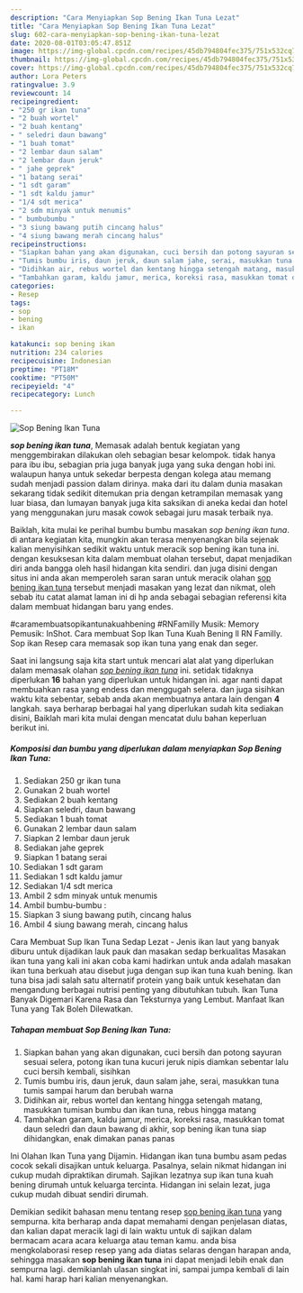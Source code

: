 ```yaml
---
description: "Cara Menyiapkan Sop Bening Ikan Tuna Lezat"
title: "Cara Menyiapkan Sop Bening Ikan Tuna Lezat"
slug: 602-cara-menyiapkan-sop-bening-ikan-tuna-lezat
date: 2020-08-01T03:05:47.851Z
image: https://img-global.cpcdn.com/recipes/45db794804fec375/751x532cq70/sop-bening-ikan-tuna-foto-resep-utama.jpg
thumbnail: https://img-global.cpcdn.com/recipes/45db794804fec375/751x532cq70/sop-bening-ikan-tuna-foto-resep-utama.jpg
cover: https://img-global.cpcdn.com/recipes/45db794804fec375/751x532cq70/sop-bening-ikan-tuna-foto-resep-utama.jpg
author: Lora Peters
ratingvalue: 3.9
reviewcount: 14
recipeingredient:
- "250 gr ikan tuna"
- "2 buah wortel"
- "2 buah kentang"
- " seledri daun bawang"
- "1 buah tomat"
- "2 lembar daun salam"
- "2 lembar daun jeruk"
- " jahe geprek"
- "1 batang serai"
- "1 sdt garam"
- "1 sdt kaldu jamur"
- "1/4 sdt merica"
- "2 sdm minyak untuk menumis"
- " bumbubumbu "
- "3 siung bawang putih cincang halus"
- "4 siung bawang merah cincang halus"
recipeinstructions:
- "Siapkan bahan yang akan digunakan, cuci bersih dan potong sayuran sesuai selera, potong ikan tuna kucuri jeruk nipis diamkan sebentar lalu cuci bersih kembali, sisihkan"
- "Tumis bumbu iris, daun jeruk, daun salam jahe, serai, masukkan tuna tumis sampai harum dan berubah warna"
- "Didihkan air, rebus wortel dan kentang hingga setengah matang, masukkan tumisan bumbu dan ikan tuna, rebus hingga matang"
- "Tambahkan garam, kaldu jamur, merica, koreksi rasa, masukkan tomat daun seledri dan daun bawang di akhir, sop bening ikan tuna siap dihidangkan, enak dimakan panas panas"
categories:
- Resep
tags:
- sop
- bening
- ikan

katakunci: sop bening ikan 
nutrition: 234 calories
recipecuisine: Indonesian
preptime: "PT18M"
cooktime: "PT50M"
recipeyield: "4"
recipecategory: Lunch

---
```



![Sop Bening Ikan Tuna](https://img-global.cpcdn.com/recipes/45db794804fec375/751x532cq70/sop-bening-ikan-tuna-foto-resep-utama.jpg)

<b><i>sop bening ikan tuna</i></b>, Memasak adalah bentuk kegiatan yang menggembirakan dilakukan oleh sebagian besar kelompok. tidak hanya para ibu ibu, sebagian pria juga banyak juga yang suka dengan hobi ini. walaupun hanya untuk sekedar berpesta dengan kolega atau memang sudah menjadi passion dalam dirinya. maka dari itu dalam dunia masakan sekarang tidak sedikit ditemukan pria dengan ketrampilan memasak yang luar biasa, dan lumayan banyak juga kita saksikan di aneka kedai dan hotel yang menggunakan juru masak cowok sebagai juru masak terbaik nya.

Baiklah, kita mulai ke perihal bumbu bumbu masakan <i>sop bening ikan tuna</i>. di antara kegiatan kita, mungkin akan terasa menyenangkan bila sejenak kalian menyisihkan sedikit waktu untuk meracik sop bening ikan tuna ini. dengan kesuksesan kita dalam membuat olahan tersebut, dapat menjadikan diri anda bangga oleh hasil hidangan kita sendiri. dan juga disini dengan situs ini anda akan memperoleh saran saran untuk meracik olahan <u>sop bening ikan tuna</u> tersebut menjadi masakan yang lezat dan nikmat, oleh sebab itu catat alamat laman ini di hp anda sebagai sebagian referensi kita dalam membuat hidangan baru yang endes.

#caramembuatsopikantunakuahbening #RNFamilly Musik: Memory Pemusik: InShot. Cara membuat Sop Ikan Tuna Kuah Bening ll RN Familly. Sop ikan Resep cara memasak sop ikan tuna yang enak dan seger.


Saat ini langsung saja kita start untuk mencari alat alat yang diperlukan dalam memasak olahan <u><i>sop bening ikan tuna</i></u> ini. setidak tidaknya diperlukan <b>16</b> bahan yang diperlukan untuk hidangan ini. agar nanti dapat membuahkan rasa yang endess dan menggugah selera. dan juga sisihkan waktu kita sebentar, sebab anda akan membuatnya antara lain dengan <b>4</b> langkah. saya berharap berbagai hal yang diperlukan sudah kita sediakan disini, Baiklah mari kita mulai dengan mencatat dulu bahan keperluan berikut ini.

<!--inarticleads1-->

##### Komposisi dan bumbu yang diperlukan dalam menyiapkan Sop Bening Ikan Tuna:

1. Sediakan 250 gr ikan tuna
1. Gunakan 2 buah wortel
1. Sediakan 2 buah kentang
1. Siapkan  seledri, daun bawang
1. Sediakan 1 buah tomat
1. Gunakan 2 lembar daun salam
1. Siapkan 2 lembar daun jeruk
1. Sediakan  jahe geprek
1. Siapkan 1 batang serai
1. Sediakan 1 sdt garam
1. Sediakan 1 sdt kaldu jamur
1. Sediakan 1/4 sdt merica
1. Ambil 2 sdm minyak untuk menumis
1. Ambil  bumbu-bumbu :
1. Siapkan 3 siung bawang putih, cincang halus
1. Ambil 4 siung bawang merah, cincang halus


Cara Membuat Sup Ikan Tuna Sedap Lezat - Jenis ikan laut yang banyak diburu untuk dijadikan lauk pauk dan masakan sedap berkualitas Masakan ikan tuna yang kali ini akan coba kami hadirkan untuk anda adalah masakan ikan tuna berkuah atau disebut juga dengan sup ikan tuna kuah bening. Ikan tuna bisa jadi salah satu alternatif protein yang baik untuk kesehatan dan mengandung berbagai nutrisi penting yang dibutuhkan tubuh. Ikan Tuna Banyak Digemari Karena Rasa dan Teksturnya yang Lembut. Manfaat Ikan Tuna yang Tak Boleh Dilewatkan. 

<!--inarticleads2-->

##### Tahapan membuat Sop Bening Ikan Tuna:

1. Siapkan bahan yang akan digunakan, cuci bersih dan potong sayuran sesuai selera, potong ikan tuna kucuri jeruk nipis diamkan sebentar lalu cuci bersih kembali, sisihkan
1. Tumis bumbu iris, daun jeruk, daun salam jahe, serai, masukkan tuna tumis sampai harum dan berubah warna
1. Didihkan air, rebus wortel dan kentang hingga setengah matang, masukkan tumisan bumbu dan ikan tuna, rebus hingga matang
1. Tambahkan garam, kaldu jamur, merica, koreksi rasa, masukkan tomat daun seledri dan daun bawang di akhir, sop bening ikan tuna siap dihidangkan, enak dimakan panas panas


Ini Olahan Ikan Tuna yang Dijamin. Hidangan ikan tuna bumbu asam pedas cocok sekali disajikan untuk keluarga. Pasalnya, selain nikmat hidangan ini cukup mudah dipraktikan dirumah. Sajikan lezatnya sup ikan tuna kuah bening dirumah untuk keluarga tercinta. Hidangan ini selain lezat, juga cukup mudah dibuat sendiri dirumah. 

Demikian sedikit bahasan menu tentang resep <u>sop bening ikan tuna</u> yang sempurna. kita berharap anda dapat memahami dengan penjelasan diatas, dan kalian dapat meracik lagi di lain waktu untuk di sajikan dalam bermacam acara acara keluarga atau teman kamu. anda bisa mengkolaborasi resep resep yang ada diatas selaras dengan harapan anda, sehingga masakan <b>sop bening ikan tuna</b> ini dapat menjadi lebih enak dan sempurna lagi. demikianlah ulasan singkat ini, sampai jumpa kembali di lain hal. kami harap hari kalian menyenangkan.
